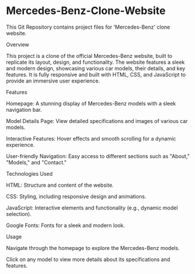# Mercedes-Benz-Clone-Website
This Git Repository contains project files for 'Mercedes-Benz' clone website.


Overview

This project is a clone of the official Mercedes-Benz website, built to replicate its layout, design, and functionality. The website features a sleek and modern design, showcasing various car models, their details, and key features. It is fully responsive and built with HTML, CSS, and JavaScript to provide an immersive user experience.


Features

Homepage: A stunning display of Mercedes-Benz models with a sleek navigation bar.

Model Details Page: View detailed specifications and images of various car models.

Interactive Features: Hover effects and smooth scrolling for a dynamic experience.

User-friendly Navigation: Easy access to different sections such as "About," "Models," and "Contact."


Technologies Used

HTML: Structure and content of the website.

CSS: Styling, including responsive design and animations.

JavaScript: Interactive elements and functionality (e.g., dynamic model selection).

Google Fonts: Fonts for a sleek and modern look.


Usage

Navigate through the homepage to explore the Mercedes-Benz models.

Click on any model to view more details about its specifications and features.
